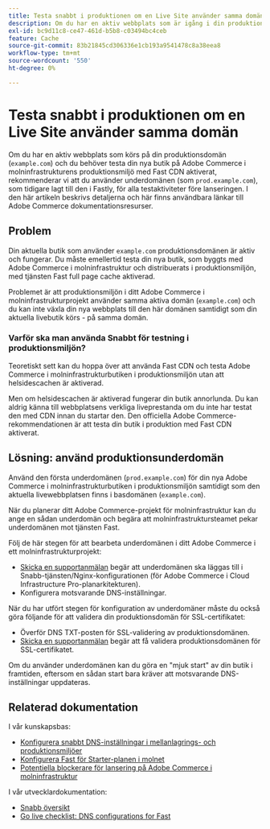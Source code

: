 ```yaml
---
title: Testa snabbt i produktionen om en Live Site använder samma domän
description: Om du har en aktiv webbplats som är igång i din produktionsdomän (`example.com`) och du behöver testa din nya butik på Adobe Commerce i molninfrastrukturens produktionsmiljö med Fastly CDN aktiverat, rekommenderar vi att du använder underdomänen (som "prod.example.com"), som tidigare har lagt till den i Fastly, för alla testaktiviteter före start. I den här artikeln beskrivs detaljerna och här finns användbara länkar till Adobe Commerce dokumentationsresurser.
exl-id: bc9d11c8-ce47-461d-b5b8-c03494bc4ceb
feature: Cache
source-git-commit: 83b21845cd306336e1cb193a9541478c8a38eea8
workflow-type: tm+mt
source-wordcount: '550'
ht-degree: 0%

---
```


# Testa snabbt i produktionen om en Live Site använder samma domän

Om du har en aktiv webbplats som körs på din produktionsdomän (`example.com`) och du behöver testa din nya butik på Adobe Commerce i molninfrastrukturens produktionsmiljö med Fast CDN aktiverat, rekommenderar vi att du använder underdomänen (som `prod.example.com`), som tidigare lagt till den i Fastly, för alla testaktiviteter före lanseringen. I den här artikeln beskrivs detaljerna och här finns användbara länkar till Adobe Commerce dokumentationsresurser.

## Problem

Din aktuella butik som använder `example.com` produktionsdomänen är aktiv och fungerar. Du måste emellertid testa din nya butik, som byggts med Adobe Commerce i molninfrastruktur och distribuerats i produktionsmiljön, med tjänsten Fast full page cache aktiverad.

Problemet är att produktionsmiljön i ditt Adobe Commerce i molninfrastrukturprojekt använder samma aktiva domän (`example.com`) och du kan inte växla din nya webbplats till den här domänen samtidigt som din aktuella livebutik körs - på samma domän.

### Varför ska man använda Snabbt för testning i produktionsmiljön?

Teoretiskt sett kan du hoppa över att använda Fast CDN och testa Adobe Commerce i molninfrastrukturbutiken i produktionsmiljön utan att helsidescachen är aktiverad.

Men om helsidescachen är aktiverad fungerar din butik annorlunda. Du kan aldrig känna till webbplatsens verkliga liveprestanda om du inte har testat den med CDN innan du startar den. Den officiella Adobe Commerce-rekommendationen är att testa din butik i produktion med Fast CDN aktiverat.

## Lösning: använd produktionsunderdomän

Använd den första underdomänen (`prod.example.com`) för din nya Adobe Commerce i molninfrastrukturbutiken i produktionsmiljön samtidigt som den aktuella livewebbplatsen finns i basdomänen (`example.com`).

När du planerar ditt Adobe Commerce-projekt för molninfrastruktur kan du ange en sådan underdomän och begära att molninfrastruktursteamet pekar underdomänen mot tjänsten Fast.

Följ de här stegen för att bearbeta underdomänen i ditt Adobe Commerce i ett molninfrastrukturprojekt:

* [Skicka en supportanmälan](/help/help-center-guide/help-center/magento-help-center-user-guide.md#submit-ticket) begär att underdomänen ska läggas till i Snabb-tjänsten/Nginx-konfigurationen (för Adobe Commerce i Cloud Infrastructure Pro-planarkitekturen).
* Konfigurera motsvarande DNS-inställningar.

När du har utfört stegen för konfiguration av underdomäner måste du också göra följande för att validera din produktionsdomän för SSL-certifikatet:

* Överför DNS TXT-posten för SSL-validering av produktionsdomänen.
* [Skicka en supportanmälan](/help/help-center-guide/help-center/magento-help-center-user-guide.md#submit-ticket) begär att få validera produktionsdomänen för SSL-certifikatet.

Om du använder underdomänen kan du göra en &quot;mjuk start&quot; av din butik i framtiden, eftersom en sådan start bara kräver att motsvarande DNS-inställningar uppdateras.

## Relaterad dokumentation

I vår kunskapsbas:

* [Konfigurera snabbt DNS-inställningar i mellanlagrings- och produktionsmiljöer](https://experienceleague.adobe.com/docs/commerce-knowledge-base/kb/how-to/configure-fastly-dns-settings-on-staging-and-production-environments.html)
* [Konfigurera Fast för Starter-planen i molnet](https://experienceleague.adobe.com/docs/commerce-knowledge-base/kb/how-to/set-up-fastly-for-starter-plan-on-cloud.html)
* [Potentiella blockerare för lansering på Adobe Commerce i molninfrastruktur](https://experienceleague.adobe.com/docs/commerce-knowledge-base/kb/troubleshooting/miscellaneous/blockers-launching-on-magento-commerce-cloud.html)

I vår utvecklardokumentation:

* [Snabb översikt](https://experienceleague.adobe.com/docs/commerce-cloud-service/user-guide/cdn/fastly.html)
* [Go live checklist: DNS configurations for Fast](https://experienceleague.adobe.com/docs/commerce-cloud-service/user-guide/launch/checklist.html)
